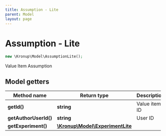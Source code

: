 ```yaml
---
title: Assumption - Lite
parent: Model
layout: page
---
```


# Assumption - Lite

```php
new \Kronup\Model\AssumptionLite();
```

Value Item Assumption

## Model getters

Method name | Return type | Description
------------ | ------------- | -------------
**getId()** | **string** | Value item ID
**getAuthorUserId()** | **string** | User ID
**getExperiment()** | [**\Kronup\Model\ExperimentLite**](../ExperimentLite) | 

